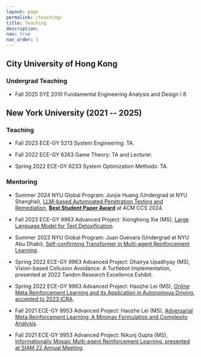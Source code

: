 ```yaml
---
layout: page
permalink: /teaching/
title: Teaching
description: 
nav: true
nav_order: 1
---
```


## City University of Hong Kong

### Undergrad Teaching
- Fall 2025 SYE 2010 Fundamental Engineering Analysis and Design I
ß

## New York University (2021 -- 2025)

### Teaching 
- Fall 2023 ECE-GY 5213 System Engineering: TA. 

- Fall 2022 ECE-GY 6263 Game Theory: TA and Lecturer.
 
- Spring 2022 ECE-GY 6233 System Optimization Methods: TA.

### Mentoring

- Summer 2024 NYU Global Program: Junjie Huang (Undergrad at NYU Shanghai), [LLM-based Automoated Penetration Testing and Remediation](https://arxiv.org/abs/2407.17788), [<b> Best Student Paper Award</b>](https://www.linkedin.com/posts/alide_cybersecurity-autonomouscyber-futureofcyber-activity-7253213169811103745-gvxo?utm_source=share&utm_medium=member_desktop) at ACM CCS 2024. 

- Fall 2023 ECE-GY 9963 Advanced Project: Xionghong Xie (MS), [Large Language Model for Text Detoxification](https://arxiv.org/abs/2410.20298).
- Summer 2023 NYU Global Program: Juan Guevara (Undergrad at NYU Abu Dhabi), [Self-confirming Transformer in Multi-agent Reinforcement Learning](https://arxiv.org/pdf/2310.04579). 

- Spring 2022 ECE-GY 9963 Advanced Project: Dhairya Upadhyay (MS), Vision-based Collusion Avoidance: A Turtlebot Implementation, presented at 2022 Tandon Research Excellence Exhibit.
- Spring 2022 ECE-GY 9963 Advanced Project: Haozhe Lei (MS), [Online Meta Reinforcement Learning and its Application in  Autonomous Driving, accepted to 2023 ICRA](https://ieeexplore.ieee.org/abstract/document/10161368).
- Fall 2021 ECE-GY 9953 Advanced Project: Haozhe Lei (MS), [Adversarial Meta Reinforcement Learning: A Minimax Formulation and Complexity Analysis](https://arxiv.org/abs/2208.00081).
- Fall 2021 ECE-GY 9953 Advanced Project: Nikunj Gupta (MS), [Informationally Mosaic Multi-agent  Reinforcement Learning, presented at SIAM 22 Annual Meeting](https://drive.google.com/file/d/16IPjagXq-YCEp2Kob5_yvPEHNtAlI5ux/view?usp=sharing).


